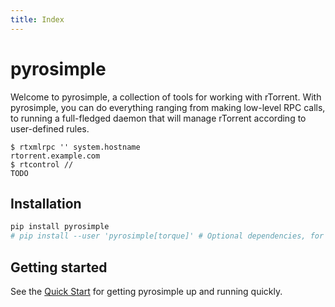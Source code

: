 ```yaml
---
title: Index
---
```


# pyrosimple

Welcome to pyrosimple, a collection of tools for working with rTorrent. With pyrosimple,
you can do everything ranging from making low-level RPC calls, to running a full-fledged daemon that
will manage rTorrent according to user-defined rules.

```console
$ rtxmlrpc '' system.hostname
rtorrent.example.com
$ rtcontrol //
TODO
```

## Installation

```bash
pip install pyrosimple
# pip install --user 'pyrosimple[torque]' # Optional dependencies, for advanced features
```

## Getting started

See the [Quick Start](quickstart.md) for getting pyrosimple up and running quickly.
